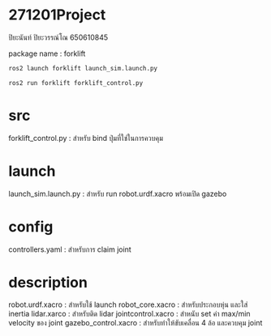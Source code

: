 # 271201Project
ปิยะนันท์ ปิยะวรรณ์โณ 650610845

package name : forklift

```py
ros2 launch forklift launch_sim.launch.py
```

```py
ros2 run forklift forklift_control.py
```

# src
  forklift_control.py : สำหรับ bind ปุ่มที่ใช่ในการควบคุม

# launch
  launch_sim.launch.py : สำหรับ run robot.urdf.xacro พร้อมเปิด gazebo

# config
  controllers.yaml : สำหรับการ claim joint

# description
robot.urdf.xacro : สำหรับใช้ launch
robot_core.xacro : สำหรับประกอบหุ่น และใส่ inertia
lidar.xarco : สำหรับติด lidar
jointcontrol.xacro : สำหนับ set ค่า max/min velocity ของ joint
gazebo_control.xacro : สำหรับทำให้ขับเคลื่อน 4 ล้อ  และควบคุม joint
  
  
